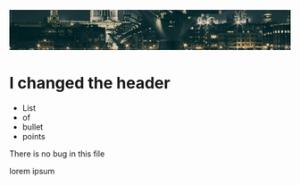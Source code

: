  ![banner](img/bridge.jpg)

 # I changed the header

* List
* of
* bullet
* points

<p> There is no bug in this file</p>
<p> lorem ipsum </p>
